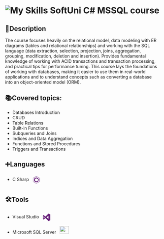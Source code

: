 # ![My Skills](https://skillicons.dev/icons?i=cs) SoftUni C# MSSQL course

## 🧾Description 
The course focuses heavily on the relational model, data modeling with ER diagrams (tables and relational relationships) and working with the SQL language (data extraction, selection, projection, joins, aggregation, grouping, modification, deletion and insertion). Provides fundamental knowledge of working with ACID transactions and transaction processing, and practical tips for performance tuning. This course lays the foundations of working with databases, making it easier to use them in real-world applications and to understand concepts such as converting a database into an object-oriented model (ORM).



## 📚Covered topics:
- Databases Introduction
- CRUD
- Table Relations
- Built-in Functions
- Subqueries and Joins
- Indices and Data Aggregation
- Functions and Stored Procedures
- Triggers and Transactions



## ➕Languages
- C Sharp <img align="center" style="margin:0.5rem" src="https://github.com/devicons/devicon/blob/v2.15.1/icons/csharp/csharp-line.svg" width="25" height="25"/>


## 🛠️Tools
- Visual Studio <img align="center" style="margin:0.5rem" src="https://github.com/devicons/devicon/blob/v2.15.1/icons/visualstudio/visualstudio-plain.svg" width="25" height="25"/>
- Microsoft SQL Server <img style="margin:0.5rem" src="https://img.icons8.com/color/512/microsoft-sql-server.png" width="30" height="25"/>




          
